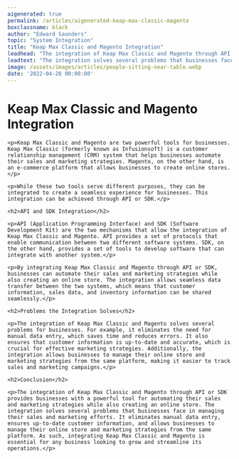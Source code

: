 ```yaml
---
aigenerated: true
permalink: /articles/aigenerated-keap-max-classic-magento
boxclassname: black
author: "Edward Saunders"
topic: "System Integration"
title: "Keap Max Classic and Magento Integration"
leadhead: "The integration of Keap Max Classic and Magento through API or SDK provides businesses with a powerful tool for automating their sales and marketing strategies while also creating an online store"
leadtext: "The integration solves several problems that businesses face in managing their sales and marketing efforts. It eliminates manual data entry, ensures up-to-date customer information, and allows businesses to manage their online store and marketing strategies from the same platform. As such, integrating Keap Max Classic and Magento is essential for any business looking to grow and streamline its operations."
image: /assets/images/articles/people-sitting-near-table.webp
date: '2022-04-28 00:00:00'
---
```

<div class="arttext">    <h1>Keap Max Classic and Magento Integration</h1>
    
    <p>Keap Max Classic and Magento are two powerful tools for businesses. Keap Max Classic (formerly known as Infusionsoft) is a customer relationship management (CRM) system that helps businesses automate their sales and marketing strategies. Magento, on the other hand, is an e-commerce platform that allows businesses to create online stores.</p>

    <p>While these two tools serve different purposes, they can be integrated to create a seamless experience for businesses. This integration can be achieved through API or SDK.</p>

    <h2>API and SDK Integration</h2>

    <p>API (Application Programming Interface) and SDK (Software Development Kit) are the two mechanisms that allow the integration of Keap Max Classic and Magento. API provides a set of protocols that enable communication between two different software systems. SDK, on the other hand, provides a set of tools to develop software that can integrate with another system.</p>

    <p>By integrating Keap Max Classic and Magento through API or SDK, businesses can automate their sales and marketing strategies while also creating an online store. The integration allows seamless data transfer between the two systems, which means that customer information, sales data, and inventory information can be shared seamlessly.</p>

    <h2>Problems the Integration Solves</h2>

    <p>The integration of Keap Max Classic and Magento solves several problems for businesses. For example, it eliminates the need for manual data entry, which saves time and reduces errors. It also ensures that customer information is up-to-date and accurate, which is crucial for effective marketing strategies. Additionally, the integration allows businesses to manage their online store and marketing strategies from the same platform, making it easier to track sales and marketing campaigns.</p>

    <h2>Conclusion</h2>

    <p>The integration of Keap Max Classic and Magento through API or SDK provides businesses with a powerful tool for automating their sales and marketing strategies while also creating an online store. The integration solves several problems that businesses face in managing their sales and marketing efforts. It eliminates manual data entry, ensures up-to-date customer information, and allows businesses to manage their online store and marketing strategies from the same platform. As such, integrating Keap Max Classic and Magento is essential for any business looking to grow and streamline its operations.</p>
</div>